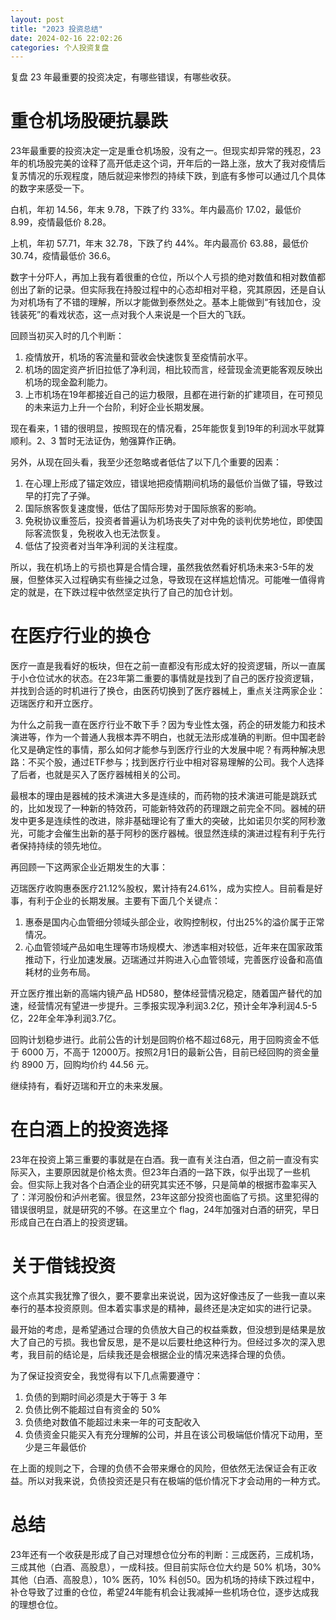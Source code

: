 ```yaml
---
layout: post
title: "2023 投资总结"
date: 2024-02-16 22:02:26
categories: 个人投资复盘
---
```


复盘 23 年最重要的投资决定，有哪些错误，有哪些收获。

# 重仓机场股硬抗暴跌
23年最重要的投资决定一定是重仓机场股，没有之一。但现实却异常的残忍，23年的机场股完美的诠释了高开低走这个词，开年后的一路上涨，放大了我对疫情后复苏情况的乐观程度，随后就迎来惨烈的持续下跌，到底有多惨可以通过几个具体的数字来感受一下。

白机，年初 14.56，年末 9.78，下跌了约 33%。年内最高价 17.02，最低价 8.99，疫情最低价 8.28。

上机，年初 57.71，年末 32.78，下跌了约 44%。年内最高价 63.88，最低价 30.74，疫情最低价 36.6。

数字十分吓人，再加上我有着很重的仓位，所以个人亏损的绝对数值和相对数值都创出了新的记录。但实际我在持股过程中的心态却相对平稳，究其原因，还是自认为对机场有了不错的理解，所以才能做到泰然处之。基本上能做到“有钱加仓，没钱装死”的看戏状态，这一点对我个人来说是一个巨大的飞跃。

回顾当初买入时的几个判断：
1. 疫情放开，机场的客流量和营收会快速恢复至疫情前水平。
2. 机场的固定资产折旧拉低了净利润，相比较而言，经营现金流更能客观反映出机场的现金盈利能力。
3. 上市机场在19年都接近自己的运力极限，且都在进行新的扩建项目，在可预见的未来运力上升一个台阶，利好企业长期发展。

现在看来，1 错的很明显，按照现在的情况看，25年能恢复到19年的利润水平就算顺利。2、3 暂时无法证伪，勉强算作正确。

另外，从现在回头看，我至少还忽略或者低估了以下几个重要的因素：
1. 在心理上形成了锚定效应，错误地把疫情期间机场的最低价当做了锚，导致过早的打完了子弹。
2. 国际旅客恢复速度慢，低估了国际形势对于国际旅客的影响。
3. 免税协议重签后，投资者普遍认为机场丧失了对中免的谈判优势地位，即使国际客流恢复，免税收入也无法恢复。
4. 低估了投资者对当年净利润的关注程度。

所以，我在机场上的亏损也算是合情合理，虽然我依然看好机场未来3-5年的发展，但整体买入过程确实有些操之过急，导致现在这样尴尬情况。可能唯一值得肯定的就是，在下跌过程中依然坚定执行了自己的加仓计划。

# 在医疗行业的换仓
医疗一直是我看好的板块，但在之前一直都没有形成太好的投资逻辑，所以一直属于小仓位试水的状态。在23年第二重要的事情就是找到了自己的医疗投资逻辑，并找到合适的时机进行了换仓，由医药切换到了医疗器械上，重点关注两家企业：迈瑞医疗和开立医疗。

为什么之前我一直在医疗行业不敢下手？因为专业性太强，药企的研发能力和技术演进等，作为一个普通人我根本弄不明白，也就无法形成准确的判断。但中国老龄化又是确定性的事情，那么如何才能参与到医疗行业的大发展中呢？有两种解决思路：不买个股，通过ETF参与；找到医疗行业中相对容易理解的公司。我个人选择了后者，也就是买入了医疗器械相关的公司。

最根本的理由是器械的技术演进大多是连续的，而药物的技术演进可能是跳跃式的，比如发现了一种新的特效药，可能新特效药的药理跟之前完全不同。器械的研发中更多是连续性的改进，除非基础理论有了重大的突破，比如诺贝尔奖的阿秒激光，可能才会催生出新的基于阿秒的医疗器械。很显然连续的演进过程有利于先行者保持持续的领先地位。

再回顾一下这两家企业近期发生的大事：

迈瑞医疗收购惠泰医疗21.12%股权，累计持有24.61%，成为实控人。目前看是好事，有利于企业的长期发展。主要有下面几个关键点：
1. 惠泰是国内心血管细分领域头部企业，收购控制权，付出25%的溢价属于正常情况。
2. 心血管领域产品如电生理等市场规模大、渗透率相对较低，近年来在国家政策推动下，行业加速发展。迈瑞通过并购进入心血管领域，完善医疗设备和高值耗材的业务布局。

开立医疗推出新的高端内镜产品 HD580，整体经营情况稳定，随着国产替代的加速，经营情况有望进一步提升。三季报实现净利润3.2亿，预计全年净利润4.5-5亿，22年全年净利润3.7亿。

回购计划稳步进行。此前公告的计划是回购价格不超过68元，用于回购资金不低于 6000 万，不高于 12000万。按照2月1日的最新公告，目前已经回购的资金量约 8900 万，回购均价约 44.56 元。

继续持有，看好迈瑞和开立的未来发展。

# 在白酒上的投资选择
23年在投资上第三重要的事就是在白酒。我一直有关注白酒，但之前一直没有实际买入，主要原因就是价格太贵。但23年白酒的一路下跌，似乎出现了一些机会。但实际上我对各个白酒企业的研究其实还不够，只是简单的根据市盈率买入了：洋河股份和泸州老窖。很显然，23年这部分投资也面临了亏损。这里犯得的错误很明显，就是研究的不够。在这里立个 flag，24年加强对白酒的研究，早日形成自己在白酒上的投资逻辑。


# 关于借钱投资
这个点其实我犹豫了很久，要不要拿出来说说，因为这好像违反了一些我一直以来奉行的基本投资原则。但本着实事求是的精神，最终还是决定如实的进行记录。

最开始的考虑，是希望通过合理的负债放大自己的权益乘数，但没想到是结果是放大了自己的亏损。我也曾反思，是不是以后要杜绝这种行为。但经过多次的深入思考，我目前的结论是，后续我还是会根据企业的情况来选择合理的负债。

为了保证投资安全，我觉得有以下几点需要遵守：
1. 负债的到期时间必须是大于等于 3 年
2. 负债比例不能超过自有资金的 50%
3. 负债绝对数值不能超过未来一年的可支配收入
4. 负债资金只能买入有充分理解的公司，并且在该公司极端低价情况下动用，至少是三年最低价

在上面的规则之下，合理的负债不会带来爆仓的风险，但依然无法保证会有正收益。所以对我来说，负债投资还是只有在极端的低价情况下才会动用的一种方式。

# 总结
23年还有一个收获是形成了自己对理想仓位分布的判断：三成医药，三成机场，三成其他（白酒、高股息），一成科技。但目前实际仓位大约是 50% 机场，30% 其他（白酒、高股息），10% 医药，10% 科创50。因为机场的持续下跌过程中，补仓导致了过重的仓位，希望24年能有机会让我减掉一些机场仓位，逐步达成我的理想仓位。

